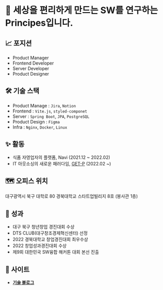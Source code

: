 # 👋 세상을 편리하게 만드는 SW를 연구하는 Principes입니다.

## **📈 포지션**
- Product Manager
- Frontend Developer
- Server Developer
- Product Designer

## **🛠️ 기술 스택**
- Product Manage : `Jira`, `Notion`
- Frontend : `Vite.js`, `styled-componet`
- Server : `Spring Boot`, `JPA`, `PostgreSQL`
- Product Design : `Figma`
- Infra : `Nginx`, `Docker`, `Linux`

## **✨ 활동**
- 식품 자영업자의 플랫폼, Navi (2021.12 ~ 2022.02)
- IT 아웃소싱의 새로운 패러다임, [GET-P](https://he.princip.es/) (2022.02&nbsp;~)

## **🗺️ 오피스 위치**
대구광역시 북구 대학로 80 경북대학교 스타트업빌리지 8호 (봉사관 1층)

## **🥇 성과**
- 대구 북구 청년창업 경진대회 수상
- DTS CLUB(대구창조경제혁신센터) 선정
- 2022 경북대학교 창업경진대회 최우수상
- 2022 창업성과경진대회 수상
- 제9회 대한민국 SW융합 해커톤 대회 본선 진출

## **📡 사이트**
- [**기술 블로그**](https://blog.princip.es/)
